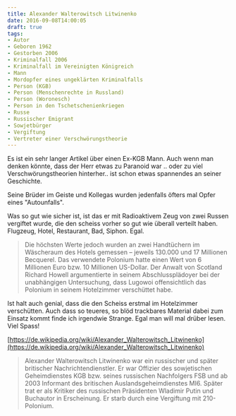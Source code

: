 ```yaml
---
title: Alexander Walterowitsch Litwinenko
date: 2016-09-08T14:00:05
draft: true
tags:
- Autor
- Geboren 1962
- Gestorben 2006
- Kriminalfall 2006
- Kriminalfall im Vereinigten Königreich
- Mann
- Mordopfer eines ungeklärten Kriminalfalls
- Person (KGB)
- Person (Menschenrechte in Russland)
- Person (Woronesch)
- Person in den Tschetschenienkriegen
- Russe
- Russischer Emigrant
- Sowjetbürger
- Vergiftung
- Vertreter einer Verschwörungstheorie
---
```


Es ist ein sehr langer Artikel über einen Ex-KGB Mann. Auch wenn man denken
könnte, dass der Herr etwas zu Paranoid war .. oder zu viel
Verschwörungstheorien hinterher.. ist schon etwas spannendes an seiner
Geschichte.

Seine Brüder im Geiste und Kollegas wurden jedenfalls öfters mal Opfer
eines "Autounfalls".

Was so gut wie sicher ist, ist das er mit Radioaktivem Zeug von zwei Russen
vergiftet wurde, die den scheiss vorher so gut wie überall verteilt haben.
Flugzeug, Hotel, Restaurant, Bad, Siphon. Egal.

> Die höchsten Werte jedoch wurden an zwei Handtüchern im Wäscheraum des
> Hotels gemessen – jeweils 130.000 und 17 Millionen Becquerel. Das
> verwendete Polonium hatte einen Wert von 6 Millionen Euro bzw. 10 Millionen
> US-Dollar. Der Anwalt von Scotland Richard Howell argumentierte in seinem
> Abschlussplädoyer bei der unabhängigen Untersuchung, dass Lugowoi
> offensichtlich das Polonium in seinem Hotelzimmer verschüttet habe.

Ist halt auch genial, dass die den Scheiss erstmal im Hotelzimmer
verschütten. Auch dass so teueres, so blöd trackbares Material dabei zum
Einsatz kommt finde ich irgendwie Strange. Egal man will mal drüber lesen.
Viel Spass!

[https://de.wikipedia.org/wiki/Alexander_Walterowitsch_Litwinenko](https://de.wikipedia.org/wiki/Alexander_Walterowitsch_Litwinenko)

> Alexander Walterowitsch Litwinenko war ein russischer und später
> britischer Nachrichtendienstler. Er war Offizier des sowjetischen
> Geheimdienstes KGB bzw. seines russischen Nachfolgers FSB und ab 2003
> Informant des britischen Auslandsgeheimdienstes MI6. Später trat er als
> Kritiker des russischen Präsidenten Wladimir Putin und Buchautor in
> Erscheinung. Er starb durch eine Vergiftung mit 210-Polonium.
